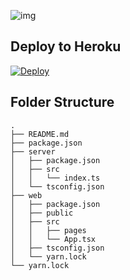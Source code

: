![img](./logoteledrive-white.png)

## Deploy to Heroku
[![Deploy](https://www.herokucdn.com/deploy/button.svg)](https://heroku.com/deploy?template=https://github.com/C698844402/Teledrive-e)

## Folder Structure

```
.
├── README.md
├── package.json
├── server
│   ├── package.json
│   ├── src
│   │   └── index.ts
│   └── tsconfig.json
├── web
│   ├── package.json
│   ├── public
│   ├── src
│   │   ├── pages
│   │   └── App.tsx
│   ├── tsconfig.json
│   └── yarn.lock
└── yarn.lock
